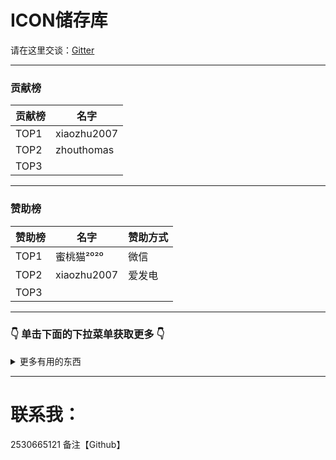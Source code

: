 # ICON储存库     

请在这里交谈：[Gitter](https://gitter.im/xiaozhu2007-github-io/ICON)

---------------------------

### 贡献榜

| 贡献榜 | 名字             | 
| ---------- | ------------- |
| TOP1       |xiaozhu2007 |
| TOP2       |zhouthomas |
| TOP3       |  |


----------------------------

### 赞助榜

| 赞助榜 | 名字             | 赞助方式 |
| ---------- | ------------- | ------------|
| TOP1       | 蜜桃猫²⁰²⁰ | 微信 |
| TOP2       | xiaozhu2007 | 爱发电 |
| TOP3       | |  |


-------------------
### 👇 单击下面的下拉菜单获取更多 👇


<details>

<summary>更多有用的东西</summary>

## 是否偏向于设计？

重新布置布局以提高项目的可用性

进行用户研究以重新组织和完善项目的导航或菜单

整理一个风格指南，以帮助项目有一致的视觉设计

## 你是否热衷于写作？

撰写和改进项目的文档

能够以实例来展示项目该如何使用的

为项目撰写教程

翻译项目的文档为本土语言（例如：README-en.md)


-----------------

假如你之前从来都没有为开源做过贡献的话，那么请记住来自美国总统约翰 F.肯尼迪的这段话：
>不要问你的国家能为你做什么，要问你能为国家做什么。

开源项目的方方面面都需要贡献者，你先不要通盘考虑你的第一个贡献会是什么，或者是它看起来如何。

相反，从你已经使用到的或者打算用到的项目开启贡献之路，在你积极的贡献过程中，项目也会反馈给你，让你更好的定位自己。

一旦进入某项目，不论何时，你都要听从自己的直觉，做你认为更好或者不同的事情。

开源并不是高级俱乐部；它就是由你这样的人所浇铸和打造。“开源”只是针对这个世界的需要修复的问题的一个梦幻术语罢了。

你或许在查看 README 的时候，发现了损坏的链接，又或者拼写错误。又或者是你是一名新手，使用的过程中发现了问题，又或者是某问题应该在文档中注明。请不要坐视不理，径直绕开，或者是请求他人修复，伸出你的援助之手，解决这些你能看到的问题。而这正是开源的精髓之所在！

##### 28% 的随意贡献 就是说明了文档的开源，诸如拼写错误，段落语句调整、或者是翻译。

---------------
## 创建 issue
你应该在遇到下列情况下，去创建一个 issue：

1.报告你自己无法解决的错误
2.讨论一个高级主题或想法(例如. 社区、远景、政策等)
3.期望实现某新的特性，或者其它项目的想法
4.在 issue 的沟通中几点实用的技巧:

如果你创建了一个 issue，但是没多久自己解决了， 也要添加评论，让其他人知道，然后关闭该 issue。记录本身就是为社区的贡献。

--------------

## 创建 pull request
在下面的情形时，请你务必使用PR：

提交补丁 (例如，纠正拼写错误、损坏的链接、或者是其它较明显的错误）

开始一项别人请求的任务，或者是过去在 issue 中早就讨论过的

一个 PR 并不代表着工作已经完成。它通常是尽早的开启一个 PR，是为了其他人可以观看或者给作者反馈意见。只需要在子标题标记为”WIP”（正在进行中）。作者可以在后面添加很多评论。

------------------------

## 在你提交了贡献之后，下面几种情形是可能发生的：

### 😭 没有人响应你。
希望你确认在开始工作之前检查过了项目的活跃度。不过，即使在一个活跃的项目中，你的贡献也有可能得不到响应。

如果过去了一周，依旧没有人响应，请心平气和的在后面跟帖，询求他人帮助你审核。如果你熟悉某个人可以审核你的贡献，你可以使用@+名字，直接提醒他一下。

千万不要 私下里去联系他人；一定要记住，开源项目所有的沟通都应该是公开的。

如果你做了所有该做的事情，还是没有人理你，那就是真的没有人对你的贡献做出响应。这可能令人难受，但是千万不要灰心，每个人都会遇到这样的情况。你没有得到回复的原因有很多，包括你无法控制的个人情况。再接再厉，试着寻找另一个项目或方式来做出贡献。

### 🚧 有人要求你对自己的提交做出变更。
被要求修改你的提交是很常见的，无论是对你的想法的反馈，还是对你代码的改动。

当有人提出变更时，请及时响应。他们花时间审核了你的提交，要尊重他们。开启 PR 然后一走了之是一种恶习。如果你不知道如何修改，请花时间深入研究，并在需要时寻求他人帮助。

如果你没有时间继续处理这个 issue（举例来说，如果对话持续了几个月，而你情况有变），那么请告知维护者(QQ 2530665121)你无法再及时响应了。或许有其他人乐意接手你的工作

### 👎 你的贡献没有被接受。
你的贡献最终可能被接受，也可能不被接受。真心希望你没有为此花费太多力气。如果你不确定为什么它不被接受，请维护者提供反馈和说明是完全合理的。但最终，无论如何，你都要对他们的决定表示尊重。不要去无谓的争论或者显露敌意。如果你坚持自己，你仍可以 fork 项目，按照自己的思路来发展分支。

### 🎉 你的贡献被采纳。
太棒了！你已经成功地完成了一次开源贡献！

</details>


-------------------------
# 联系我：
2530665121
备注【Github】
